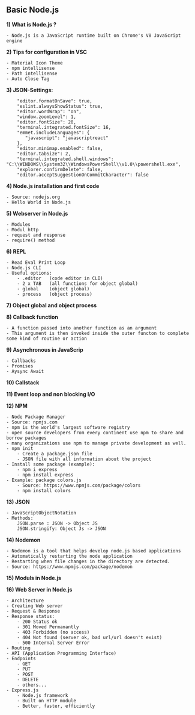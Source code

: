 <h2>Basic Node.js</h2>

**1) What is Node.js ?**

	- Node.js is a JavaScript runtime built on Chrome's V8 JavaScript engine
	
**2) Tips for configuration in VSC**
	
	- Material Icon Theme
	- npm intellisense
	- Path intellisense
	- Auto Close Tag
	
	
**3) JSON-Settings:**
	
		"editor.formatOnSave": true,
		"eslint.alwaysShowStatus": true,
		"editor.wordWrap": "on",
		"window.zoomLevel": 1,
		"editor.fontSize": 20,
		"terminal.integrated.fontSize": 16,
		"emmet.includeLanguages": {
		   "javascript": "javascriptreact"
		},
		"editor.minimap.enabled": false,
		"editor.tabSize": 2,
		"terminal.integrated.shell.windows": "C:\\WINDOWS\\System32\\WindowsPowerShell\\v1.0\\powershell.exe",
		"explorer.confirmDelete": false,
		"editor.acceptSuggestionOnCommitCharacter": false
		
**4) Node.js installation and first code**
	
	- Source: nodejs.org 
	- Hello World in Node.js
	
**5) Webserver in Node.js**
	
	- Modules
	- Modul http
	- request and response
	- require() method

**6) REPL**
	
	- Read Eval Print Loop
	- Node.js CLI
	- Useful options:
		- .editor 	(code editor in CLI)
		- 2 x TAB 	(all functions for object global)
		- global  	(object global)
		- process 	(object process)
	
**7) Object global and object process**

**8) Callback function**
	
	- A function passed into another function as an argument
	- This argument is then invoked inside the outer functon to complete some kind of routine or action
	
**9) Asynchronous in JavaScrip**
		
	- Callbacks
	- Promises
	- Aysync Await
	
**10) Callstack**

**11) Event loop and non blocking I/O**

**12) NPM**
	
	- Node Package Manager
	- Source: npmjs.com
	- npm is the world's largest software registry 
	- open source developers from every continent use npm to share and borrow packages
	- many organizations use npm to manage private development as well.
	- npm init
		- Create a package.json file
		- JSON file with all information about the project
	- Install some package (example):
		- npm i express
		- npm install express
	- Example: package colors.js
		- Source: https://www.npmjs.com/package/colors
		- npm install colors
		
**13) JSON**
	
	- JavaScriptObjectNotation
	- Methods:
		JSON.parse : JSON -> Object JS
		JSON.stringify: Object Js -> JSON

**14) Nodemon**

	- Nodemon is a tool that helps develop node.js based applications 
	- Automatically restarting the node application 
	- Restarting when file changes in the directory are detected.
	- Source: https://www.npmjs.com/package/nodemon
	
**15) Moduls in Node.js**

**16) Web Server in Node.js**
	
	- Architecture
	- Creating Web server
	- Request & Response
	- Response status:
		- 200 Status ok
		- 301 Moved Permanantly
		- 403 Forbidden (no access)
		- 404 Not found (server ok, bad url/url doesn't exist)
		- 500 Internal Server Error
	- Routing
	- API (Application Programming Interface)
	- Endpoints
		- GET
		- PUT
		- POST
		- DELETE
		- others...
	- Express.js
		- Node.js framework
		- Built on HTTP module
		- Better, faster, efficiently
